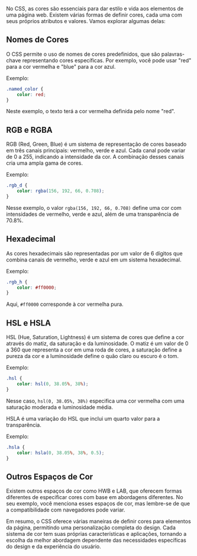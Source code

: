 No CSS, as cores são essenciais para dar estilo e vida aos elementos de uma página web. Existem várias formas de definir cores, cada uma com seus próprios atributos e valores. Vamos explorar algumas delas:

## Nomes de Cores

O CSS permite o uso de nomes de cores predefinidos, que são palavras-chave representando cores específicas. Por exemplo, você pode usar "red" para a cor vermelha e "blue" para a cor azul.

Exemplo:
```css
.named_color {
    color: red;
}
```

Neste exemplo, o texto terá a cor vermelha definida pelo nome "red".

## RGB e RGBA

RGB (Red, Green, Blue) é um sistema de representação de cores baseado em três canais principais: vermelho, verde e azul. Cada canal pode variar de 0 a 255, indicando a intensidade da cor. A combinação desses canais cria uma ampla gama de cores.

Exemplo:
```css
.rgb_d {
    color: rgba(156, 192, 66, 0.708);
}
```

Nesse exemplo, o valor `rgba(156, 192, 66, 0.708)` define uma cor com intensidades de vermelho, verde e azul, além de uma transparência de 70.8%.

## Hexadecimal

As cores hexadecimais são representadas por um valor de 6 dígitos que combina canais de vermelho, verde e azul em um sistema hexadecimal.

Exemplo:
```css
.rgb_h {
    color: #ff0000;
}
```

Aqui, `#ff0000` corresponde à cor vermelha pura.

## HSL e HSLA

HSL (Hue, Saturation, Lightness) é um sistema de cores que define a cor através do matiz, da saturação e da luminosidade. O matiz é um valor de 0 a 360 que representa a cor em uma roda de cores, a saturação define a pureza da cor e a luminosidade define o quão claro ou escuro é o tom.

Exemplo:
```css
.hsl {
    color: hsl(0, 38.05%, 38%);
}
```

Nesse caso, `hsl(0, 38.05%, 38%)` especifica uma cor vermelha com uma saturação moderada e luminosidade média.

HSLA é uma variação do HSL que inclui um quarto valor para a transparência.

Exemplo:
```css
.hsla {
    color: hsla(0, 38.05%, 38%, 0.5);
}
```

## Outros Espaços de Cor

Existem outros espaços de cor como HWB e LAB, que oferecem formas diferentes de especificar cores com base em abordagens diferentes. No seu exemplo, você menciona esses espaços de cor, mas lembre-se de que a compatibilidade com navegadores pode variar.

Em resumo, o CSS oferece várias maneiras de definir cores para elementos da página, permitindo uma personalização completa do design. Cada sistema de cor tem suas próprias características e aplicações, tornando a escolha da melhor abordagem dependente das necessidades específicas do design e da experiência do usuário.